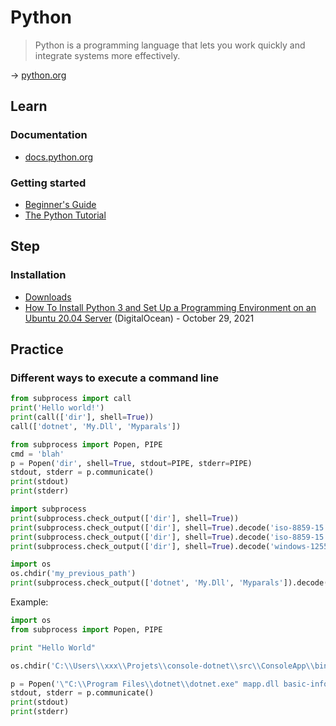 # Python

> Python is a programming language that lets you work quickly and integrate systems more effectively.

→ [python.org](https://www.python.org/)

## Learn

### Documentation

* [docs.python.org](https://docs.python.org/)

### Getting started

* [Beginner's Guide](https://wiki.python.org/moin/BeginnersGuide)
* [The Python Tutorial](https://docs.python.org/tutorial/index.html)

## Step

### Installation

* [Downloads](https://www.python.org/downloads/)
* [How To Install Python 3 and Set Up a Programming Environment on an Ubuntu 20.04 Server](https://www.digitalocean.com/community/tutorials/how-to-install-python-3-and-set-up-a-programming-environment-on-an-ubuntu-20-04-server) (DigitalOcean) - October 29, 2021

## Practice

### Different ways to execute a command line

```python
from subprocess import call
print('Hello world!')
print(call(['dir'], shell=True))
call(['dotnet', 'My.Dll', 'Myparals'])

from subprocess import Popen, PIPE
cmd = 'blah'
p = Popen('dir', shell=True, stdout=PIPE, stderr=PIPE)
stdout, stderr = p.communicate()
print(stdout)
print(stderr)

import subprocess
print(subprocess.check_output(['dir'], shell=True))
print(subprocess.check_output(['dir'], shell=True).decode('iso-8859-15'))
print(subprocess.check_output(['dir'], shell=True).decode('iso-8859-15').encode('utf-8'))
print(subprocess.check_output(['dir'], shell=True).decode('windows-1255'))

import os
os.chdir('my_previous_path')
print(subprocess.check_output(['dotnet', 'My.Dll', 'Myparals']).decode('ascii'), end='\r\n')
```

Example:

```python
import os
from subprocess import Popen, PIPE

print "Hello World"

os.chdir('C:\\Users\\xxx\\Projets\\console-dotnet\\src\\ConsoleApp\\bin\\Debug\\netcoreapp2.0')

p = Popen('\"C:\\Program Files\\dotnet\\dotnet.exe" mapp.dll basic-info', shell=True, stdout=PIPE, stderr=PIPE)
stdout, stderr = p.communicate()
print(stdout)
print(stderr)
```
